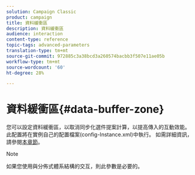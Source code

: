 ```yaml
---
solution: Campaign Classic
product: campaign
title: 資料緩衝區
description: 資料緩衝區
audience: interaction
content-type: reference
topic-tags: advanced-parameters
translation-type: tm+mt
source-git-commit: 972885c3a38bcd3a260574bacbb3f507e11ae05b
workflow-type: tm+mt
source-wordcount: '60'
ht-degree: 28%

---
```



# 資料緩衝區{#data-buffer-zone}

您可以設定資料緩衝區，以取消同步化選件提案計算，以提高傳入的互動效能。 此配置將在實例自己的配置檔案(config-Instance.xml)中執行。 如需詳細資訊，請參閱[本章節](../../installation/using/interaction---data-buffer.md)。

>[!NOTE]
>
>如果您使用與分佈式體系結構的交互，則此參數是必要的。

